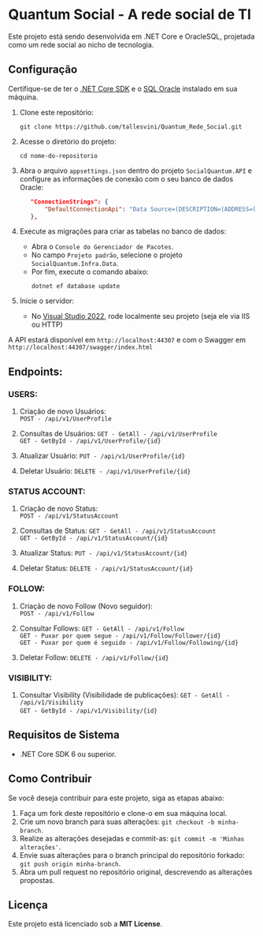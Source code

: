 # Quantum Social - A rede social de TI

Este projeto está sendo desenvolvida em .NET Core e OracleSQL, projetada como um rede social ao nicho de tecnologia.

## Configuração

Certifique-se de ter o [.NET Core SDK](https://dotnet.microsoft.com/download) e o [SQL Oracle](https://www.oracle.com/br/database/sqldeveloper/) instalado em sua máquina.

1. Clone este repositório:

   ```
   git clone https://github.com/tallesvini/Quantum_Rede_Social.git
   ```

2. Acesse o diretório do projeto:

   ```
   cd nome-do-repositorio
   ```

3. Abra o arquivo `appsettings.json` dentro do projeto `SocialQuantum.API` e configure as informações de conexão com o seu banco de dados Oracle:

   ```json
      "ConnectionStrings": {
          "DefaultConnectionApi": "Data Source=(DESCRIPTION=(ADDRESS=(PROTOCOL=TCP)(HOST=localhost)(PORT=1521))(CONNECT_DATA=(SERVICE_NAME=XEPDB1)));User Id=_YOUR_USER_DB_;Password=_YOUR_PASS_DB_;"
      },
   ```

4. Execute as migrações para criar as tabelas no banco de dados:

    - Abra o `Console do Gerenciador de Pacotes`.
    - No campo `Projeto padrão`, selecione o projeto `SocialQuantum.Infra.Data`.
    - Por fim, execute o comando abaixo:
        ```
        dotnet ef database update
        ```

5. Inicie o servidor:

    - No [Visual Studio 2022](https://visualstudio.microsoft.com/pt-br/), rode localmente seu projeto (seja ele via IIS ou HTTP)

A API estará disponível em `http://localhost:44307` e com o Swagger em `http://localhost:44307/swagger/index.html`

## Endpoints:

### USERS:

1. Criação de novo Usuários:   
`POST - /api/v1/UserProfile`

2. Consultas de Usuários:
`GET - GetAll - /api/v1/UserProfile`   
`GET - GetById - /api/v1/UserProfile/{id}`

3. Atualizar Usuário:
`PUT - /api/v1/UserProfile/{id}`

4. Deletar Usuário:
`DELETE - /api/v1/UserProfile/{id}`

### STATUS ACCOUNT:

1. Criação de novo Status:   
`POST - /api/v1/StatusAccount`

2. Consultas de Status:
`GET - GetAll - /api/v1/StatusAccount`  
`GET - GetById - /api/v1/StatusAccount/{id}`

3. Atualizar Status:
`PUT - /api/v1/StatusAccount/{id}`

4. Deletar Status:
`DELETE - /api/v1/StatusAccount/{id}`

### FOLLOW:

1. Criação de novo Follow (Novo seguidor):   
`POST - /api/v1/Follow`

2. Consultar Follows:
`GET - GetAll - /api/v1/Follow`  
`GET - Puxar por quem segue - /api/v1/Follow/Follower/{id}`  
`GET - Puxar por quem é seguido - /api/v1/Follow/Following/{id}`

3. Deletar Follow:
`DELETE - /api/v1/Follow/{id}`

### VISIBILITY:

1. Consultar Visibility (Visibilidade de publicações):
`GET - GetAll - /api/v1/Visibility`  
`GET - GetById - /api/v1/Visibility/{id}`


## Requisitos de Sistema

- .NET Core SDK 6 ou superior.

## Como Contribuir

Se você deseja contribuir para este projeto, siga as etapas abaixo:

1. Faça um fork deste repositório e clone-o em sua máquina local.
2. Crie um novo branch para suas alterações: `git checkout -b minha-branch`.
3. Realize as alterações desejadas e commit-as: `git commit -m 'Minhas alterações'`.
4. Envie suas alterações para o branch principal do repositório forkado: `git push origin minha-branch`.
5. Abra um pull request no repositório original, descrevendo as alterações propostas.

## Licença

Este projeto está licenciado sob a **MIT License**.
